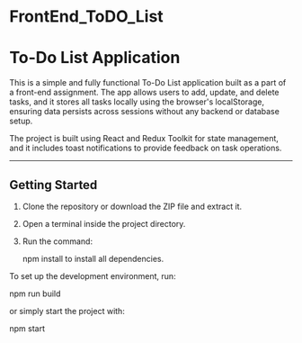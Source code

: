 # FrontEnd_ToDO_List



# To-Do List Application

This is a simple and fully functional To-Do List application built as a part of a front-end assignment. The app allows users to add, update, and delete tasks, and it stores all tasks locally using the browser's localStorage, ensuring data persists across sessions without any backend or database setup.

The project is built using React and Redux Toolkit for state management, and it includes toast notifications to provide feedback on task operations.

---

## Getting Started

1. Clone the repository or download the ZIP file and extract it.

2. Open a terminal inside the project directory.

3. Run the command:  

   npm install
to install all dependencies.

To set up the development environment, run:

npm run build

or simply start the project with:

npm start
